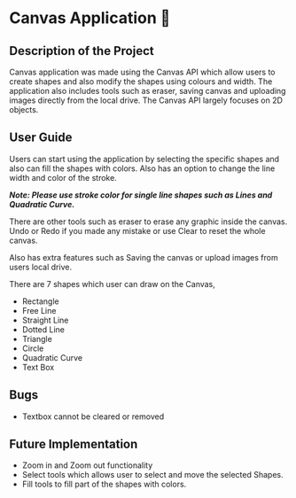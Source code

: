 # Canvas Application :rocket:
## Description of the Project

Canvas application was made using the Canvas API which  allow users to create shapes and also modify the shapes using colours and width. The application also includes tools such as eraser, saving canvas and uploading images directly from the local drive. The Canvas API largely focuses on 2D objects.

## User Guide

Users can start using the application by selecting the specific shapes and also can fill the shapes with colors. Also has an option to change the line width and color of the stroke.

***Note: Please use stroke color for single line shapes such as Lines and Quadratic Curve.***

There are other tools such as eraser to erase any graphic inside the canvas. Undo or Redo if you made any mistake or use Clear to reset the whole canvas. 

Also has extra features such as Saving the canvas or upload images from users local drive. 

There are 7 shapes which user can draw on the Canvas,
- Rectangle
- Free Line
- Straight Line
- Dotted Line
- Triangle
- Circle
- Quadratic Curve
- Text Box

## Bugs

- Textbox cannot be cleared or removed

## Future Implementation
- Zoom in and Zoom out functionality
- Select tools which allows user to select and move the selected Shapes.
- Fill tools to fill part of the shapes with colors.

